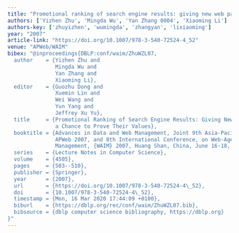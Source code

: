 ```yaml
---
title: "Promotional ranking of search engine results: giving new web pages a chance to prove their values"
authors: ['Yizhen Zhu', 'Mingda Wu', 'Yan Zhang 0004', 'Xiaoming Li']
authors-key: ['zhuyizhen', 'wumingda', 'zhangyan', 'lixiaoming']
year: "2007"
article-link: "https://doi.org/10.1007/978-3-540-72524-4_52"
venue: "APWeb/WAIM"
bibex: "@inproceedings{DBLP:conf/waim/ZhuWZL07,
  author    = {Yizhen Zhu and
               Mingda Wu and
               Yan Zhang and
               Xiaoming Li},
  editor    = {Guozhu Dong and
               Xuemin Lin and
               Wei Wang and
               Yun Yang and
               Jeffrey Xu Yu},
  title     = {Promotional Ranking of Search Engine Results: Giving New Web Pages
               a Chance to Prove Their Values},
  booktitle = {Advances in Data and Web Management, Joint 9th Asia-Pacific Web Conference,
               APWeb 2007, and 8th International Conference, on Web-Age Information
               Management, {WAIM} 2007, Huang Shan, China, June 16-18, 2007, Proceedings},
  series    = {Lecture Notes in Computer Science},
  volume    = {4505},
  pages     = {503--510},
  publisher = {Springer},
  year      = {2007},
  url       = {https://doi.org/10.1007/978-3-540-72524-4\_52},
  doi       = {10.1007/978-3-540-72524-4\_52},
  timestamp = {Mon, 16 Mar 2020 17:44:09 +0100},
  biburl    = {https://dblp.org/rec/conf/waim/ZhuWZL07.bib},
  bibsource = {dblp computer science bibliography, https://dblp.org}
}"
---
```

